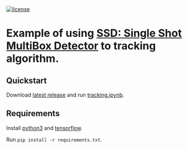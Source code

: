 [![license](https://img.shields.io/github/license/mashape/apistatus.svg)](LICENSE)
# Example of using [SSD: Single Shot MultiBox Detector](https://github.com/weiliu89/caffe/tree/ssd) to tracking algorithm.

## Quickstart

Download [latest release](#) and run [tracking.ipynb](tracking.ipynb).

## Requirements

Install [python3](https://www.python.org/) and [tensorflow](https://www.tensorflow.org/install/).

Run `pip install -r requirements.txt`.
